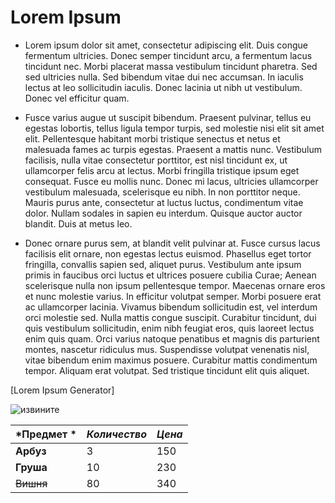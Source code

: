 # Lorem Ipsum
* Lorem ipsum dolor sit amet, consectetur adipiscing elit. Duis congue fermentum ultricies. Donec semper tincidunt arcu, a fermentum lacus tincidunt nec. Morbi placerat massa vestibulum tincidunt pharetra. Sed sed ultricies nulla. Sed bibendum vitae dui nec accumsan. In iaculis lectus at leo sollicitudin iaculis. Donec lacinia ut nibh ut vestibulum. Donec vel efficitur quam.

* Fusce varius augue ut suscipit bibendum. Praesent pulvinar, tellus eu egestas lobortis, tellus ligula tempor turpis, sed molestie nisi elit sit amet elit. Pellentesque habitant morbi tristique senectus et netus et malesuada fames ac turpis egestas. Praesent a mattis nunc. Vestibulum facilisis, nulla vitae consectetur porttitor, est nisl tincidunt ex, ut ullamcorper felis arcu at lectus. Morbi fringilla tristique ipsum eget consequat. Fusce eu mollis nunc. Donec mi lacus, ultricies ullamcorper vestibulum malesuada, scelerisque eu nibh. In non porttitor neque. Mauris purus ante, consectetur at luctus luctus, condimentum vitae dolor. Nullam sodales in sapien eu interdum. Quisque auctor auctor blandit. Duis at metus leo.

* Donec ornare purus sem, at blandit velit pulvinar at. Fusce cursus lacus facilisis elit ornare, non egestas lectus euismod. Phasellus eget tortor fringilla, convallis sapien sed, aliquet purus. Vestibulum ante ipsum primis in faucibus orci luctus et ultrices posuere cubilia Curae; Aenean scelerisque nulla non ipsum pellentesque tempor. Maecenas ornare eros et nunc molestie varius. In efficitur volutpat semper. Morbi posuere erat ac ullamcorper lacinia. Vivamus bibendum sollicitudin est, vel interdum orci molestie sed. Nulla mattis congue suscipit. Curabitur tincidunt, dui quis vestibulum sollicitudin, enim nibh feugiat eros, quis laoreet lectus enim quis quam. Orci varius natoque penatibus et magnis dis parturient montes, nascetur ridiculus mus. Suspendisse volutpat venenatis nisl, vitae bibendum enim maximus posuere. Curabitur mattis condimentum tempor. Aliquam erat volutpat. Sed tristique tincidunt elit quis aliquet.

[Lorem Ipsum Generator]

![извините](https://camo.githubusercontent.com/6bbea9a9aa52b24f7d3a1d56ab7855db445180a7/68747470733a2f2f63646e2d696d616765732d312e6d656469756d2e636f6d2f6d61782f313630302f312a7453797576335a5243667353443561584237763844512e706e67)

|*Предмет *|*Количество*	|*Цена*|
|------  |---------   |---|
|**Арбуз**	 |3	          |150|
|**Груша**	 |10	        |230|
|~~Вишня~~	 |80    |340|
